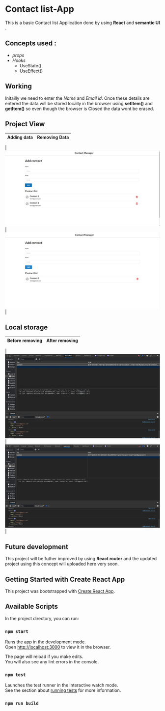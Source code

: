 # Contact list-App

This is a basic Contact list Application done by using **React** and **semantic UI** .

## Concepts used :

- _props_
- _Hooks_
  - UseState()
  - UseEffect()

## Working

Initailly we need to enter the _Name_ and _Email id_. Once these details are entered the data will be stored locally in the browser using **setItem()** and **getItem()** so even though the browser is Closed the data wont be erased.

## Project View

| Adding data | Removing Data |
| ----------- | ------------- |

| ![image](https://github.com/Rubakpreyan/Contact-App-React/blob/main/Screenshots/add.jpg) | ![image](https://github.com/Rubakpreyan/Contact-App-React/blob/main/Screenshots/remove.jpg) |

## Local storage

| Before removing | After removing |
| --------------- | -------------- |

| ![image](https://github.com/Rubakpreyan/Contact-App-React/blob/main/Screenshots/addlocal.jpg) | ![image](https://github.com/Rubakpreyan/Contact-App-React/blob/main/Screenshots/removelocal.jpg) |

## Future development

This project will be futher improved by using **React router** and the updated project using this concept will uploaded here very soon.

## Getting Started with Create React App

This project was bootstrapped with [Create React App](https://github.com/facebook/create-react-app).

## Available Scripts

In the project directory, you can run:

### `npm start`

Runs the app in the development mode.\
Open [http://localhost:3000](http://localhost:3000) to view it in the browser.

The page will reload if you make edits.\
You will also see any lint errors in the console.

### `npm test`

Launches the test runner in the interactive watch mode.\
See the section about [running tests](https://facebook.github.io/create-react-app/docs/running-tests) for more information.

### `npm run build`
